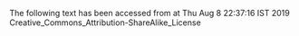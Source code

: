 The following text has been accessed from at Thu Aug 8 22:37:16 IST 2019
Creative_Commons_Attribution-ShareAlike_License
